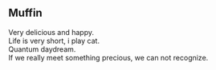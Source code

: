 ## Muffin
Very delicious and happy.<br>
Life is very short, i play cat.<br>
Quantum daydream. <br>
If we really meet something precious, we can not recognize. <br>
